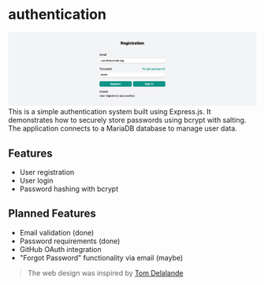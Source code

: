 # authentication
![Screenshot](https://github.com/schererleander/authentication/blob/assets/screenshot.png?raw=true)
This is a simple authentication system built using Express.js. It demonstrates how to securely store passwords using bcrypt with salting. The application connects to a MariaDB database to manage user data.
## Features
- User registration
- User login
- Password hashing with bcrypt

## Planned Features
- Email validation (done)
- Password requirements (done)
- GitHub OAuth integration
- "Forgot Password" functionality via email (maybe)

> The web design was inspired by [Tom Delalande](https://youtu.be/IThLjsDUG0g?si=2tQICmEU2szai8wY)
